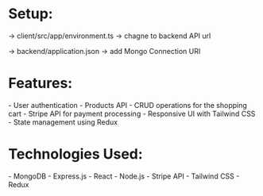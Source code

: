 <h1>Setup:</h1>
-> client/src/app/environment.ts -> chagne to backend API url

-> backend/application.json -> add Mongo Connection URI

<h1>Features:</h1>
- User authentication - Products API - CRUD operations for the shopping cart - Stripe API for payment processing - Responsive UI with Tailwind CSS - State management using Redux
<h1>Technologies Used:</h1>
- MongoDB - Express.js - React - Node.js - Stripe API - Tailwind CSS - Redux
